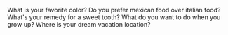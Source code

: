 What is your favorite color?
Do you prefer mexican food over italian food?
What's your remedy for a sweet tooth?
What do you want to do when you grow up?
Where is your dream vacation location?